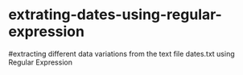 # extrating-dates-using-regular-expression
#extracting different data variations from the text file dates.txt using Regular
Expression
